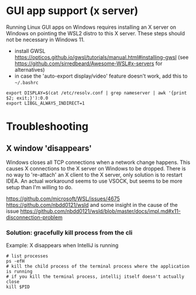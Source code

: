 # GUI app support (x server)
 
Running Linux GUI apps on Windows requires installing an X server on Windows on pointing the WSL2 distro to this X server. These steps should not be necessary in Windows 11.

- install GWSL https://opticos.github.io/gwsl/tutorials/manual.html#installing-gwsl (see https://github.com/sirredbeard/Awesome-WSL#x-servers for alternatives)
- in case the 'auto-export display/video' feature doesn't work, add this to `~/.bashrc`
```
export DISPLAY=$(cat /etc/resolv.conf | grep nameserver | awk '{print $2; exit;}'):0.0
export LIBGL_ALWAYS_INDIRECT=1
```

# Troubleshooting
 
## X window 'disappears'

Windows closes all TCP connections when a network change happens. This causes X connections to the X server on Windows to be dropped.
There is no way to 're-attach' an X client to the X server, only solution is to restart IDEA.
An actual workaround seems to use VSOCK, but seems to be more setup than I'm willing to do.
 
https://github.com/microsoft/WSL/issues/4675
https://github.com/nbdd0121/wsld and some insight in the cause of the issue https://github.com/nbdd0121/wsld/blob/master/docs/impl.md#x11-disconnection-problem
 
### Solution: gracefully kill process from the cli

Example: X disappears when IntelliJ is running

```
# list processes
ps -efH
# kill the child process of the terminal process where the application is running
# if you kill the terminal process, intellij itself doesn't actually close
kill $PID
```
 